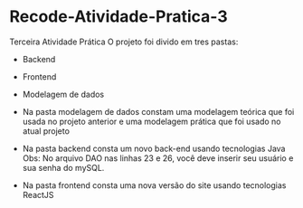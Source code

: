 # Recode-Atividade-Pratica-3
Terceira Atividade Prática
O projeto foi divido em tres pastas:
- Backend
- Frontend
- Modelagem de dados

- Na pasta modelagem de dados constam uma modelagem teórica que foi usada no projeto anterior e uma modelagem prática que foi usado no atual projeto

- Na pasta backend consta um novo back-end usando tecnologias Java
Obs: No arquivo DAO nas linhas 23 e 26, você deve inserir seu usuário e sua senha do mySQL.

- Na pasta frontend consta uma nova versão do site usando tecnologias ReactJS
